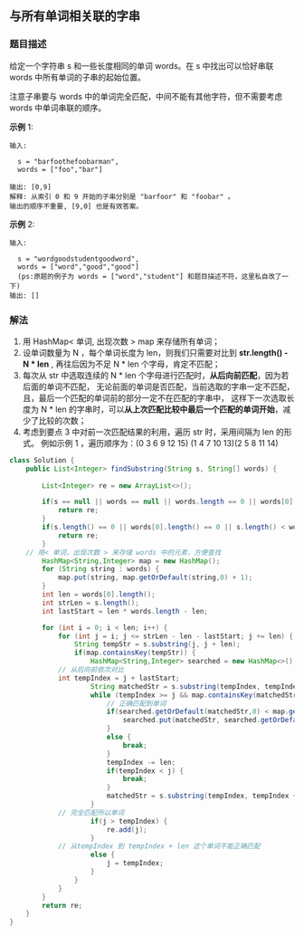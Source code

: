 ## 与所有单词相关联的字串
### 题目描述
给定一个字符串 s 和一些长度相同的单词 words。在 s 中找出可以恰好串联 words 中所有单词的子串的起始位置。

注意子串要与 words 中的单词完全匹配，中间不能有其他字符，但不需要考虑 words 中单词串联的顺序。


**示例** 1:
```
输入:

  s = "barfoothefoobarman",
  words = ["foo","bar"]

输出: [0,9]
解释: 从索引 0 和 9 开始的子串分别是 "barfoor" 和 "foobar" 。
输出的顺序不重要, [9,0] 也是有效答案。
```

**示例** 2:
```
输入:

  s = "wordgoodstudentgoodword",
  words = ["word","good","good"] 
  (ps:原题的例子为 words = ["word","student"] 和题目描述不符，这里私自改了一下)
输出: []
```

### 解法
1. 用 HashMap< 单词, 出现次数 > map 来存储所有单词；
2. 设单词数量为 N ，每个单词长度为 len，则我们只需要对比到 **str.length() - N \* len** ,
再往后因为不足 N \* len 个字母，肯定不匹配；
3. 每次从 str 中选取连续的 N \* len 个字母进行匹配时，**从后向前匹配**，因为若后面的单词不匹配，
无论前面的单词是否匹配，当前选取的字串一定不匹配，且，最后一个匹配的单词前的部分一定不在匹配的字串中，
这样下一次选取长度为 N \* len 的字串时，可以**从上次匹配比较中最后一个匹配的单词开始**，减少了比较的次数；
4. 考虑到要点 3 中对前一次匹配结果的利用，遍历 str 时，采用间隔为 len 的形式。
例如示例 1 ，遍历顺序为：(0 3 6 9 12 15) (1 4 7 10 13)(2 5 8 11 14) 
 

```java
class Solution {
    public List<Integer> findSubstring(String s, String[] words) {
		
        List<Integer> re = new ArrayList<>();

        if(s == null || words == null || words.length == 0 || words[0] == null) {
            return re;
        }
        if(s.length() == 0 || words[0].length() == 0 || s.length() < words.length * words[0].length()) {
            return re;
        }  
	// 用< 单词，出现次数 > 来存储 words 中的元素，方便查找    
        HashMap<String,Integer> map = new HashMap();
        for (String string : words) {
            map.put(string, map.getOrDefault(string,0) + 1);
        }
        int len = words[0].length();
        int strLen = s.length();
        int lastStart = len * words.length - len;

        for (int i = 0; i < len; i++) {
            for (int j = i; j <= strLen - len - lastStart; j += len) {
                String tempStr = s.substring(j, j + len);
                if(map.containsKey(tempStr)) {                    
                    HashMap<String,Integer> searched = new HashMap<>();  
		    // 从后向前依次对比  		
		    int tempIndex = j + lastStart;
                    String matchedStr = s.substring(tempIndex, tempIndex + len);  
                    while (tempIndex >= j && map.containsKey(matchedStr)) {  
                        // 正确匹配到单词  
                        if(searched.getOrDefault(matchedStr,0) < map.get(matchedStr)) {
                            searched.put(matchedStr, searched.getOrDefault(matchedStr,0) + 1);
                        }
                        else {
                            break;
                        }
                        tempIndex -= len;
                        if(tempIndex < j) {
                            break;
                        }
                        matchedStr = s.substring(tempIndex, tempIndex + len);
                    }  
		    // 完全匹配所以单词  
                    if(j > tempIndex) {  
                        re.add(j);
                    }  
		    // 从tempIndex 到 tempIndex + len 这个单词不能正确匹配  
                    else {
                        j = tempIndex;
                    }
                }
            }
        }
        return re;
    }
}
```
